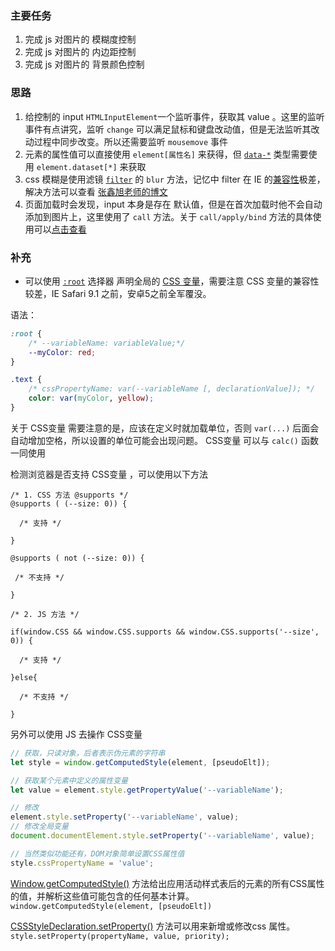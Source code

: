 ### 主要任务

1. 完成 js 对图片的 模糊度控制
2. 完成 js 对图片的 内边距控制
3. 完成 js 对图片的 背景颜色控制

### 思路

1. 给控制的 input `HTMLInputElement`一个监听事件，获取其 value 。这里的监听事件有点讲究，监听 `change` 可以满足鼠标和键盘改动值，但是无法监听其改动过程中同步改变。所以还需要监听 `mousemove` 事件
2. 元素的属性值可以直接使用 `element[属性名]` 来获得，但 [`data-*`](http://developer.mozilla.org/en-US/docs/Web/HTML/Global_attributes/data-*) 类型需要使用 `element.dataset[*]` 来获取
3. css 模糊是使用滤镜 [`filter`](http://developer.mozilla.org/en-US/docs/Web/CSS/filter-function) 的 `blur` 方法，记忆中 filter 在 IE 的[兼容性](https://caniuse.com/#search=filter)极差，解决方法可以查看 [张鑫旭老师的博文](http://www.zhangxinxu.com/wordpress/2013/11/css-svg-image-blur/)
4. 页面加载时会发现，input 本身是存在 默认值，但是在首次加载时他不会自动添加到图片上，这里使用了 `call` 方法。关于 `call/apply/bind` 方法的具体使用可以[点击查看](http://tsingwong.cn/2016/10/12/js-%E4%B8%AD%E7%9A%84-call-%E4%B8%8E-apply-%E5%8C%BA%E5%88%AB/)

### 补充

- 可以使用 [`:root`](http://developer.mozilla.org/en-US/docs/Web/CSS/:root) 选择器 声明全局的 [CSS 变量](http://developer.mozilla.org/en-US/docs/Web/CSS/Using_CSS_variables)，需要注意 CSS 变量的兼容性较差，IE Safari 9.1 之前，安卓5之前全军覆没。

语法：
```css
:root {
    /* --variableName: variableValue;*/
    --myColor: red;
}

.text {
    /* cssPropertyName: var(--variableName [, declarationValue]); */
    color: var(myColor, yellow);
}
```

关于 CSS变量 需要注意的是，应该在定义时就加载单位，否则 `var(...)` 后面会自动增加空格，所以设置的单位可能会出现问题。
CSS变量 可以与 `calc()` 函数一同使用

检测浏览器是否支持 CSS变量 ，可以使用以下方法

```
/* 1. CSS 方法 @supports */
@supports ( (--size: 0)) {

  /* 支持 */

}

@supports ( not (--size: 0)) {

 /* 不支持 */

}

/* 2. JS 方法 */

if(window.CSS && window.CSS.supports && window.CSS.supports('--size', 0)) {

  /* 支持 */

}else{

  /* 不支持 */

}
```

另外可以使用 JS 去操作 CSS变量

```javascript
// 获取，只读对象，后者表示伪元素的字符串
let style = window.getComputedStyle(element, [pseudoElt]);

// 获取某个元素中定义的属性变量
let value = element.style.getPropertyValue('--variableName');

// 修改
element.style.setProperty('--variableName', value);
// 修改全局变量
document.documentElement.style.setProperty('--variableName', value);

// 当然类似功能还有，DOM对象简单设置CSS属性值
style.cssPropertyName = 'value';

```

[Window.getComputedStyle()](http://developer.mozilla.org/en-US/docs/Web/API/Window/getComputedStyle) 方法给出应用活动样式表后的元素的所有CSS属性的值，并解析这些值可能包含的任何基本计算。`window.getComputedStyle(element, [pseudoElt])`

[CSSStyleDeclaration.setProperty()](https://developer.mozilla.org/en-US/docs/Web/API/CSSStyleDeclaration/setProperty) 方法可以用来新增或修改css 属性。`style.setProperty(propertyName, value, priority);`
